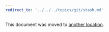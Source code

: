 ```yaml
---
redirect_to: '../../../topics/git/stash.md'
---
```


This document was moved to [another location](../../../topics/git/stash.md).

<!-- This redirect file can be deleted after <2021-08-13>. -->
<!-- Before deletion, see: https://docs.gitlab.com/ee/development/documentation/#move-or-rename-a-page -->
